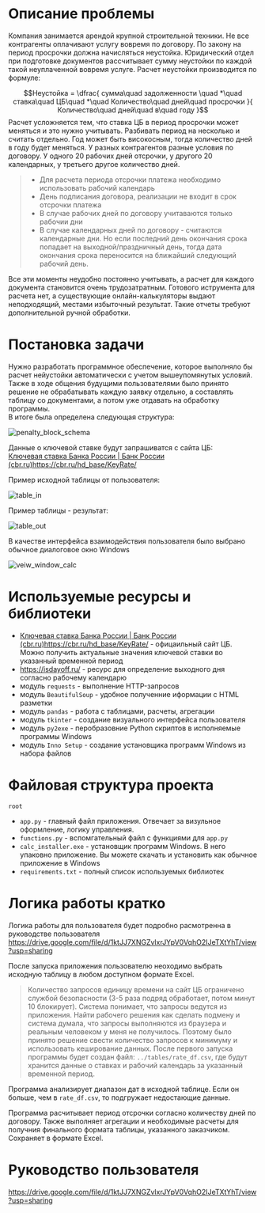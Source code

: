 # Описание проблемы
Компания занимается арендой крупной строительной техники. Не все контрагенты оплачивают услугу вовремя по договору. По закону на период просрочки должна начисляться неустойка. Юридический отдел при подготовке документов рассчитывает сумму неустойки по каждой такой неуплаченной вовремя услуге.
Расчет неустойки производится по формуле:

$$Неустойка = \dfrac{ сумма\quad задолженности \quad *\quad ставка\quad ЦБ\quad *\quad Количество\quad дней\quad просрочки }{ Количество\quad дней\quad в\quad году }$$
Расчет усложняется тем, что ставка ЦБ в период просрочки может меняться и это нужно учитывать. Разбивать период на несколько и считать отдельно.
Год может быть високосным, тогда количество дней в году будет меняться.
У разных контрагентов разные условия по договору. У одного 20 рабочих дней отсрочки, у другого 20 календарных, у третьего другое количество дней.
>- Для расчета периода отсрочки платежа необходимо использовать рабочий календарь
>- День подписания договора, реализации не входит в срок отсрочки платежа
>- В случае рабочих дней по договору учитаваются только рабочии дни
>- В случае календарных дней по договору - считаются календарные дни. Но если последний день окончания срока попадает на выходной/праздничный день, тогда дата окончания срока переносится на ближайший следующий рабочий день.

Все эти моменты неудобно постоянно учитывать, а расчет для каждого документа становится очень трудозатратным.
Готового иструмента для расчета нет, а существующие онлайн-калькуляторы выдают неподходящий, местами избыточный результат. Такие отчеты требуют дополнительной ручной обработки.

# Постановка задачи
Нужно разработать программное обеспечение, которое выполняло бы расчет нейустойки автоматически с учетом вышеупомянутых условий.
Также в ходе общения будущими пользователями было принято решение не обрабатывать каждую заявку отдельно, а составлять таблицу со документами, а потом уже отдавать на обработку программы.\
В итоге была определена следующая структура:

![penalty_block_schema](https://github.com/garick161/penalty_calculator/assets/114688542/ae269876-9149-4cdb-b1bb-c00e373dbb10)

Данные о ключевой ставке будут запрашиватся с сайта ЦБ:\
[Ключевая ставка Банка России | Банк России (cbr.ru)](https://cbr.ru/hd_base/KeyRate/)https://cbr.ru/hd_base/KeyRate/

Пример исходной таблицы от пользователя:

![table_in](https://github.com/garick161/penalty_calculator/assets/114688542/b1a354a9-1939-44e4-8b20-9f720da6016f)


Пример таблицы - результат:

![table_out](https://github.com/garick161/penalty_calculator/assets/114688542/26cc7215-d926-4c27-aaee-17d1ce6edc92)

В качестве интерфейса взаимодействия пользователя было выбрано обычное диалоговое окно Windows

![veiw_window_calc](https://github.com/garick161/penalty_calculator/assets/114688542/0d56c06d-23b3-489d-86e2-9dd13db42a07)


# Используемые ресурсы и библиотеки
- [Ключевая ставка Банка России | Банк России (cbr.ru)](https://cbr.ru/hd_base/KeyRate/)https://cbr.ru/hd_base/KeyRate/ - офицаильный сайт ЦБ. Можно получить актуальные значения ключевой ставки во указанный временной период
- https://isdayoff.ru/ - ресурс для определение выходного дня согласно рабочему календарю
- модуль `requests` - выполнение HTTP-запросов
- модуль `BeautifulSoup` - удобное полученние иформации с HTML разметки
- модуль `pandas` - работа с таблицами, расчеты, агрегации
- модуль `tkinter` - создание визуального интерфейса пользователя
- модуль `py2exe` - перобразовние Python скриптов в исполняемые программы Windows
- модуль `Inno Setup` - создание установщика программ Windows из набора файлов

# Файловая структура проекта
`root`
- `app.py` - главный файл приложения. Отвечает за визульное оформление, логику управления.
- `functions.py` - вспомгательный файл с функциями для `app.py`
- `calc_installer.exe` - установщик программ Windows. В него упаковно приложение. Вы можете скачать и установить как обычное приложение в Windows
- `requirements.txt` - полный список используемых библиотек

# Логика работы кратко
Логика работы для пользователя будет подробно расмотренна в руководстве пользователя 
https://drive.google.com/file/d/1ktJJ7XNGZvlxrJYpV0VqhO2IJeTXtYhT/view?usp=sharing 


После запуска приложения пользователю неоходимо выбрать исходную таблицу в любом доступном формате Excel.

> Количество запросов единицу времени на сайт ЦБ ограничено службой безопасности (3-5 раза подряд обработает, потом минут 10 блокирует). Система понимает, что запросы ведутся из приложения. Найти рабочего решения как сделать подмену и система думала, что запросы выполняются из браузера и реальным человеком у меня не получилось. Поэтому было принято решение свести количество запросов к минимуму и использовать кеширование данных. После первого запуска программы будет создан файл: `../tables/rate_df.csv`, где будут хранится данные о ставках и рабочий календарь за указанный временной период.

Программа анализирует диапазон дат в исходной таблице. Если он больше, чем в `rate_df.csv`, то подгружает недостающие данные.

Программа расчитывает период отсрочки согласно количеству дней по договору. Также выполняет агрегации и необходимые расчеты для получния финального формата таблицы, указанного заказчиком. Сохраняет в формате Excel.

# Руководство пользователя
https://drive.google.com/file/d/1ktJJ7XNGZvlxrJYpV0VqhO2IJeTXtYhT/view?usp=sharing

















